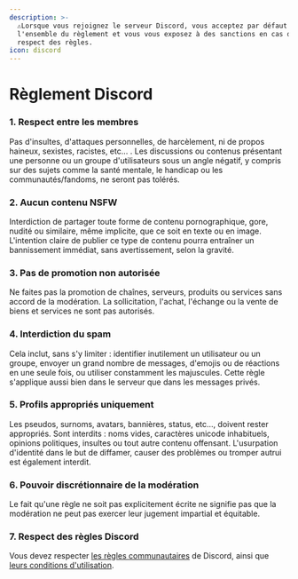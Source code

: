 ```yaml
---
description: >-
  ⚠️Lorsque vous rejoignez le serveur Discord, vous acceptez par défaut
  l'ensemble du règlement et vous vous exposez à des sanctions en cas de non
  respect des règles.
icon: discord
---
```


# Règlement Discord

### 1. Respect entre les membres

Pas d'insultes, d'attaques personnelles, de harcèlement, ni de propos haineux, sexistes, racistes, etc... . Les discussions ou contenus présentant une personne ou un groupe d'utilisateurs sous un angle négatif, y compris sur des sujets comme la santé mentale, le handicap ou les communautés/fandoms, ne seront pas tolérés.

### 2. Aucun contenu NSFW

Interdiction de partager toute forme de contenu pornographique, gore, nudité ou similaire, même implicite, que ce soit en texte ou en image. L'intention claire de publier ce type de contenu pourra entraîner un bannissement immédiat, sans avertissement, selon la gravité.

### 3. Pas de promotion non autorisée

Ne faites pas la promotion de chaînes, serveurs, produits ou services sans accord de la modération. La sollicitation, l'achat, l'échange ou la vente de biens et services ne sont pas autorisés.

### 4. Interdiction du spam

Cela inclut, sans s'y limiter : identifier inutilement un utilisateur ou un groupe, envoyer un grand nombre de messages, d'emojis ou de réactions en une seule fois, ou utiliser constamment les majuscules. Cette règle s'applique aussi bien dans le serveur que dans les messages privés.

### 5. Profils appropriés uniquement

Les pseudos, surnoms, avatars, bannières, status, etc..., doivent rester appropriés. Sont interdits : noms vides, caractères unicode inhabituels, opinions politiques, insultes ou tout autre contenu offensant. L'usurpation d'identité dans le but de diffamer, causer des problèmes ou tromper autrui est également interdit.

### 6. Pouvoir discrétionnaire de la modération

Le fait qu'une règle ne soit pas explicitement écrite ne signifie pas que la modération ne peut pas exercer leur jugement impartial et équitable.

### 7. Respect des règles Discord

Vous devez respecter [les règles communautaires](https://discordapp.com/guidelines) de Discord, ainsi que [leurs conditions d'utilisation](https://discordapp.com/terms).
